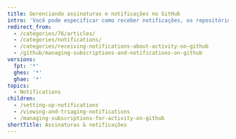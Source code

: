 ```yaml
---
title: Gerenciando assinaturas e notificações no GitHub
intro: 'Você pode especificar como receber notificações, os repositórios nos quais você tem interesse e os tipos de atividade que você quer ouvir.'
redirect_from:
  - /categories/76/articles/
  - /categories/notifications/
  - /categories/receiving-notifications-about-activity-on-github
  - /github/managing-subscriptions-and-notifications-on-github
versions:
  fpt: '*'
  ghes: '*'
  ghae: '*'
topics:
  - Notifications
children:
  - /setting-up-notifications
  - /viewing-and-triaging-notifications
  - /managing-subscriptions-for-activity-on-github
shortTitle: Assinaturas & notificações
---
```


